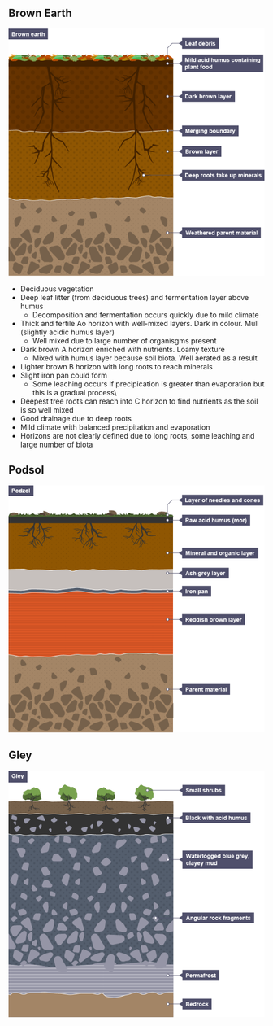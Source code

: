 ## Brown Earth
![Brown Earth Diagram](https://raw.githubusercontent.com/charleywright/School/master/Geography/Brown%20Earth%20Diagram.png)
* Deciduous vegetation
* Deep leaf litter (from deciduous trees) and fermentation layer above humus
	* Decomposition and fermentation occurs quickly due to mild climate
* Thick and fertile Ao horizon with well-mixed layers. Dark in colour. Mull (slightly acidic humus layer)
	* Well mixed due to large number of organisgms present
* Dark brown A horizon enriched with nutrients. Loamy texture
	* Mixed with humus layer because soil biota. Well aerated as a result
* Lighter brown B horizon with long roots to reach minerals
* Slight iron pan could form
	* Some leaching occurs if precipication is greater than evaporation but this is a gradual process\
* Deepest tree roots can reach into C horizon to find nutrients as the soil is so well mixed
* Good drainage due to deep roots
* Mild climate with balanced precipitation and evaporation
* Horizons are not clearly defined due to long roots, some leaching and large number of biota

## Podsol
![Podsol Diagram](https://github.com/charleywright/School/blob/master/Geography/Podsol%20Diagram.png)

## Gley
![Gley Diagram](https://github.com/charleywright/School/blob/master/Geography/Gley%20Diagram.png)